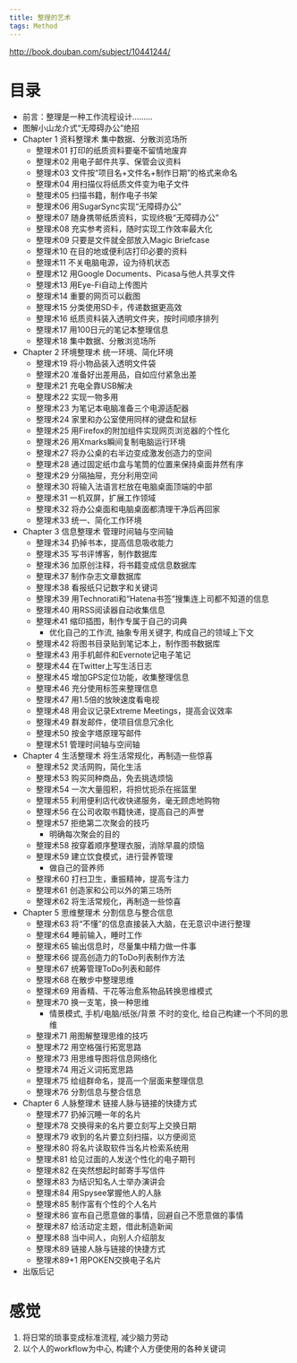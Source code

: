 ```yaml
---
title: 整理的艺术
tags: Method
---
```


http://book.douban.com/subject/10441244/

# 目录

* 前言：整理是一种工作流程设计………
* 图解小山龙介式“无障碍办公”绝招
* Chapter 1 资料整理术 集中数据、分散浏览场所
    * 整理术01 打印的纸质资料要毫不留情地废弃
    * 整理术02 用电子邮件共享、保管会议资料
    * 整理术03 文件按“项目名+文件名+制作日期”的格式来命名
    * 整理术04 用扫描仪将纸质文件变为电子文件
    * 整理术05 扫描书籍，制作电子书架
    * 整理术06 用SugarSync实现“无障碍办公”
    * 整理术07 随身携带纸质资料，实现终极“无障碍办公”
    * 整理术08 充实参考资料，随时实现工作效率最大化
    * 整理术09 只要是文件就全部放入Magic Briefcase
    * 整理术10 在目的地或便利店打印必要的资料
    * 整理术11 不关电脑电源，设为待机状态
    * 整理术12 用Google Documents、Picasa与他人共享文件
    * 整理术13 用Eye-Fi自动上传图片
    * 整理术14 重要的网页可以截图
    * 整理术15 分类使用SD卡，传递数据更高效
    * 整理术16 纸质资料装入透明文件夹，按时间顺序排列
    * 整理术17 用100日元的笔记本整理信息
    * 整理术18 集中数据、分散浏览场所
* Chapter 2 环境整理术 统一环境、简化环境
    * 整理术19 将小物品装入透明文件袋
    * 整理术20 准备好出差用品，自如应付紧急出差
    * 整理术21 充电全靠USB解决
    * 整理术22 实现一物多用
    * 整理术23 为笔记本电脑准备三个电源适配器
    * 整理术24 家里和办公室使用同样的键盘和鼠标
    * 整理术25 用Firefox的附加组件实现网页浏览器的个性化
    * 整理术26 用Xmarks瞬间复制电脑运行环境
    * 整理术27 将办公桌的右半边变成激发创造力的空间
    * 整理术28 通过固定纸巾盒与笔筒的位置来保持桌面井然有序
    * 整理术29 分隔抽屉，充分利用空间
    * 整理术30 将输入法语言栏放在电脑桌面顶端的中部
    * 整理术31 一机双屏，扩展工作领域
    * 整理术32 将办公桌面和电脑桌面都清理干净后再回家
    * 整理术33 统一、简化工作环境
* Chapter 3 信息整理术 管理时间轴与空间轴
    * 整理术34 扔掉书本，提高信息吸收能力
    * 整理术35 写书评博客，制作数据库
    * 整理术36 加原创注释，将书籍变成信息数据库
    * 整理术37 制作杂志文章数据库
    * 整理术38 看报纸只记数字和关键词
    * 整理术39 用Technorati和“Hatena书签”搜集连上司都不知道的信息
    * 整理术40 用RSS阅读器自动收集信息
    * 整理术41 缩印插图，制作专属于自己的词典
        * 优化自己的工作流, 抽象专用关键字, 构成自己的领域上下文
    * 整理术42 将图书目录贴到笔记本上，制作图书数据库
    * 整理术43 用手机邮件和Evernote记电子笔记
    * 整理术44 在Twitter上写生活日志
    * 整理术45 增加GPS定位功能，收集整理信息
    * 整理术46 充分使用标签来整理信息
    * 整理术47 用1.5倍的放映速度看电视
    * 整理术48 用会议记录Extreme Meetings，提高会议效率
    * 整理术49 群发邮件，使项目信息冗余化
    * 整理术50 按金字塔原理写邮件
    * 整理术51 管理时间轴与空间轴
* Chapter 4 生活整理术 将生活常规化，再制造一些惊喜
    * 整理术52 灵活网购，简化生活
    * 整理术53 购买同种商品，免去挑选烦恼
    * 整理术54 一次大量囤积，将担忧扼杀在摇篮里
    * 整理术55 利用便利店代收快递服务，毫无顾虑地购物
    * 整理术56 在公司收取书籍快递，提高自己的声誉
    * 整理术57 拒绝第二次聚会的技巧
        * 明确每次聚会的目的
    * 整理术58 按穿着顺序整理衣服，消除早晨的烦恼
    * 整理术59 建立饮食模式，进行营养管理
        * 做自己的营养师
    * 整理术60 打扫卫生，重振精神，提高专注力
    * 整理术61 创造家和公司以外的第三场所
    * 整理术62 将生活常规化，再制造一些惊喜
* Chapter 5 思维整理术 分割信息与整合信息
    * 整理术63 将“不懂”的信息直接装入大脑，在无意识中进行整理
    * 整理术64 睡前输入，睡时工作
    * 整理术65 输出信息时，尽量集中精力做一件事
    * 整理术66 提高创造力的ToDo列表制作方法
    * 整理术67 统筹管理ToDo列表和邮件
    * 整理术68 在散步中整理思维
    * 整理术69 用香精、干花等治愈系物品转换思维模式
    * 整理术70 换一支笔，换一种思维
        * 情景模式, 手机/电脑/纸张/背景 不时的变化, 给自己构建一个不同的思维
    * 整理术71 用图解整理思维的技巧
    * 整理术72 用空格强行拓宽思路
    * 整理术73 用思维导图将信息网络化
    * 整理术74 用近义词拓宽思路
    * 整理术75 给组群命名，提高一个层面来整理信息
    * 整理术76 分割信息与整合信息
* Chapter 6 人脉整理术 链接人脉与链接的快捷方式
    * 整理术77 扔掉沉睡一年的名片
    * 整理术78 交换得来的名片要立刻写上交换日期
    * 整理术79 收到的名片要立刻扫描，以方便阅览
    * 整理术80 将名片读取软件当名片检索系统用
    * 整理术81 给见过面的人发送个性化的电子期刊
    * 整理术82 在突然想起时邮寄手写信件
    * 整理术83 为结识知名人士举办演讲会
    * 整理术84 用Spysee掌握他人的人脉
    * 整理术85 制作富有个性的个人名片
    * 整理术86 宣布自己愿意做的事情，回避自己不愿意做的事情
    * 整理术87 给活动定主题，借此制造新闻
    * 整理术88 当中间人，向别人介绍朋友
    * 整理术89 链接人脉与链接的快捷方式
    * 整理术89+1 用POKEN交换电子名片
* 出版后记

# 感觉

1. 将日常的琐事变成标准流程, 减少脑力劳动
2. 以个人的workflow为中心, 构建个人方便使用的各种关键词
